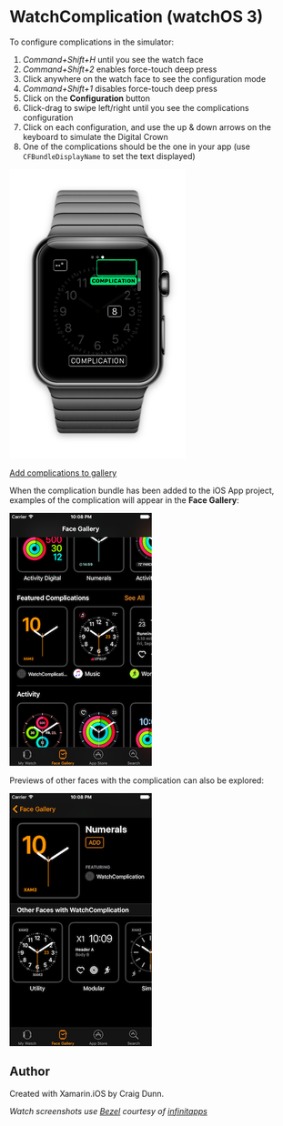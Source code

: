 WatchComplication (watchOS 3)
=======================

To configure complications in the simulator:

1. *Command+Shift+H* until you see the watch face
2. *Command+Shift+2* enables force-touch deep press
3. Click anywhere on the watch face to see the configuration mode
4. *Command+Shift+1* disables force-touch deep press
5. Click on the **Configuration** button
6. Click-drag to swipe left/right until you see the complications configuration
7. Click on each configuration, and use the up & down arrows on the keyboard to simulate the Digital Crown
8. One of the complications should be the one in your app (use `CFBundleDisplayName` to set the text displayed)

![](Screenshots/configure-complications.png)


[Add complications to gallery](https://developer.apple.com/library/prerelease/content/releasenotes/WatchKit/AddingComplications/)

When the complication bundle has been added to the iOS App project, examples of the complication will appear in the **Face Gallery**:

![](Screenshots/gallery2-sml.png)

Previews of other faces with the complication can also be explored:

![](Screenshots/gallery1-sml.png)

Author
------

Created with Xamarin.iOS by Craig Dunn.

*Watch screenshots use [Bezel] courtesy of [infinitapps]*  

[Bezel]:http://infinitapps.com/bezel/
[infinitapps]:http://infinitapps.com/
